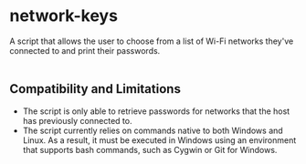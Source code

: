 # network-keys
A script that allows the user to choose from a list of Wi-Fi networks they've connected to and print their passwords.<br/><br/>

<h2>Compatibility and Limitations</h2>

* The script is only able to retrieve passwords for networks that the host has previously connected to.
* The script currently relies on commands native to both Windows and Linux. As a result, it must be executed in Windows using an environment that supports 
bash commands, such as Cygwin or Git for Windows.
